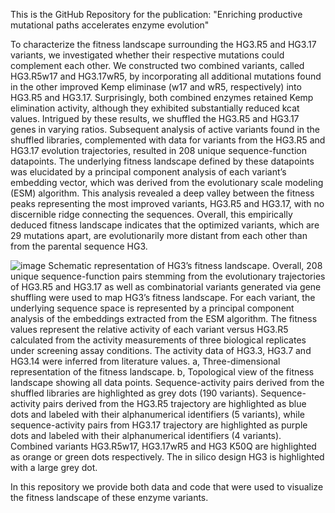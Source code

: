 This is the GitHub Repository for the publication: "Enriching productive mutational paths accelerates enzyme evolution"

To characterize the fitness landscape surrounding the HG3.R5 and HG3.17 variants, we investigated whether their respective mutations could complement each other. We constructed two combined variants, called HG3.R5w17 and HG3.17wR5, by incorporating all additional mutations found in the other improved Kemp eliminase (w17 and wR5, respectively) into HG3.R5 and HG3.17. Surprisingly, both combined enzymes retained Kemp elimination activity, although they exhibited substantially reduced kcat values. Intrigued by these results, we shuffled the HG3.R5 and HG3.17 genes in varying ratios.
Subsequent analysis of active variants found in the shuffled libraries, complemented with data for variants from the HG3.R5 and HG3.17 evolution trajectories, resulted in 208 unique sequence-function datapoints. The underlying fitness landscape defined by these datapoints was elucidated by a principal component analysis of each variant’s embedding vector, which was derived from the evolutionary scale modeling (ESM) algorithm. This analysis revealed a deep valley between the fitness peaks representing the most improved variants, HG3.R5 and HG3.17, with no discernible ridge connecting the sequences. Overall, this empirically deduced fitness landscape indicates that the optimized variants, which are 29 mutations apart, are evolutionarily more distant from each other than from the parental sequence HG3.

![image](https://github.com/ccbiozhaw/FitLan/assets/80820813/25bccdf8-5228-4283-9045-dda4e29fc5b5)
Schematic representation of HG3’s fitness landscape. Overall, 208 unique sequence-function pairs stemming from the evolutionary trajectories of HG3.R5 and HG3.17 as well as combinatorial variants generated via gene shuffling were used to map HG3’s fitness landscape. For each variant, the underlying sequence space is represented by a principal component analysis of the embeddings extracted from the ESM algorithm. The fitness values represent the relative activity of each variant versus HG3.R5 calculated from the activity measurements of three biological replicates under screening assay conditions. The activity data of HG3.3, HG3.7 and HG3.14 were inferred from literature values. a, Three-dimensional representation of the fitness landscape. b, Topological view of the fitness landscape showing all data points. Sequence-activity pairs derived from the shuffled libraries are highlighted as grey dots (190 variants). Sequence-activity pairs derived from the HG3.R5 trajectory are highlighted as blue dots and labeled with their alphanumerical identifiers (5 variants), while sequence-activity pairs from HG3.17 trajectory are highlighted as purple dots and labeled with their alphanumerical identifiers (4 variants). Combined variants HG3.R5w17, HG3.17wR5 and HG3 K50Q are highlighted as orange or green dots respectively. The in silico design HG3 is highlighted with a large grey dot.

In this repository we provide both data and code that were used to visualize the fitness landscape of these enzyme variants.
